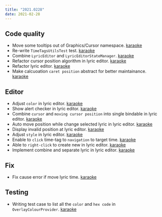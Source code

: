 ```yaml
---
title: "2021.0228"
date: 2021-02-28
---
```


## Code quality

- Move some tooltips out of Graphics/Cursor namespace. [karaoke](#470@andy840119)
- Re-write `TimeTagsUtilsTest` test. [karaoke](#477@andy840119)
- Combine `LyricEditor` and `LyricEditorStateManager`. [karaoke](#489@andy840119)
- Refactor cursor position algorithm in lyric editor. [karaoke](#491@andy840119)
- Refactor lyric editor. [karaoke](#494@andy840119)
- Make calcuoation `caret position` abstract for better maintainance. [karaoke](#496#497@andy840119)

## Editor

- Adjust `color` in lyric editor. [karaoke](#462@andy840119)
- Show alert checker in lyric editor. [karaoke](#469@andy840119)
- Combine `cursor` and `moving cursor position` into single bindable in lyric editor. [karaoke](#473@andy840119)
- Auto move position while change selected lyric in lyric editor. [karaoke](#474@andy840119)
- Display invalid position at lyric editor. [karaoke](#482#483@andy840119)
- Adjust `style` in lyric editor. [karaoke](#485@andy840119)
- Enable to `click` time-tag to `navigation` to target time. [karaoke](#493@andy840119)
- Able to `right-click` to create new in lyric editor. [karaoke](#463@andy840119)
- Implement combine and separate lyric in lyric editor. [karaoke](#498@andy840119)

## Fix

- Fix cause error if move lyric time. [karaoke](#500@andy840119)

## Testing

- Writing test case to list all the `color` and `hex code` in `OverlayColourProvider`. [karaoke](#478@andy840119)
